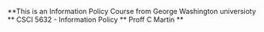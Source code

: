 **This is an Information Policy Course 
from George Washington universioty 
** CSCI 5632 - Information Policy **
Proff C Martin **
